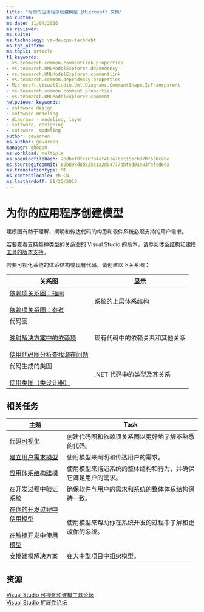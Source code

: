```yaml
---
title: "为你的应用程序创建模型 |Microsoft 文档"
ms.custom: 
ms.date: 11/04/2016
ms.reviewer: 
ms.suite: 
ms.technology: vs-devops-techdebt
ms.tgt_pltfrm: 
ms.topic: article
f1_keywords:
- vs.teamarch.common.commentlink.properties
- vs.teamarch.UMLModelExplorer.dependency
- vs.teamarch.UMLModelExplorer.commentlink
- vs.teamarch.common.dependency.properties
- Microsoft.VisualStudio.Uml.Diagrams.CommentShape.IsTransparent
- vs.teamarch.common.comment.properties
- vs.teamarch.UMLModelExplorer.comment
helpviewer_keywords:
- software design
- software modeling
- diagrams - modeling, layer
- software, designing
- software, modeling
author: gewarren
ms.author: gewarren
manager: ghogen
ms.workload: multiple
ms.openlocfilehash: 26dbef0fce67b4af461e7bbc15ecb870f630ca0e
ms.sourcegitcommit: 69b898d8d825c1a2d04777abf6d03e03fefcd6da
ms.translationtype: MT
ms.contentlocale: zh-CN
ms.lasthandoff: 01/25/2018
---
```

# <a name="create-models-for-your-app"></a>为你的应用程序创建模型

建模图有助于理解、阐明和传达代码的构思和软件系统必须支持的用户需求。

若要查看支持每种类型的关系图的 Visual Studio 的版本，请参阅[体系结构和建模工具的版本支持](../modeling/what-s-new-for-design-in-visual-studio.md#VersionSupport)。  

若要可视化系统的体系结构或现有代码，请创建以下关系图：  

|**关系图**|**显示**|  
|-----------------|---------------|  
|[依赖项关系图：指南](../modeling/layer-diagrams-guidelines.md)<br /><br /> [依赖项关系图：参考](../modeling/layer-diagrams-reference.md)|系统的上层体系结构|  
|代码图<br /><br /> [映射解决方案中的依赖项](../modeling/map-dependencies-across-your-solutions.md)<br /><br /> [使用代码图分析查找潜在问题](../modeling/find-potential-problems-using-code-map-analyzers.md)|现有代码中的依赖关系和其他关系|  
|代码生成的类图<br /><br /> [使用类图（类设计器）](../ide/working-with-class-diagrams-class-designer.md)|.NET 代码中的类型及其关系|  
  
## <a name="related-tasks"></a>相关任务  
  
|**主题**|**Task**|  
|---------------|--------------|  
|[代码可视化](../modeling/visualize-code.md)|创建代码图和依赖项关系图以更好地了解不熟悉的代码。|  
|[建立用户需求模型](../modeling/model-user-requirements.md)|使用模型来阐明和传达用户的需求。|  
|[应用体系结构建模](../modeling/model-your-app-s-architecture.md)|使用模型来描述系统的整体结构和行为，并确保它满足用户的需求。|  
|[在开发过程中验证系统](../modeling/validate-your-system-during-development.md)|确保软件与用户的需求和系统的整体体系结构保持一致。|  
|[在你的开发过程中使用模型](../modeling/use-models-in-your-development-process.md)<br /><br /> [在敏捷开发中使用模型](http://msdn.microsoft.com/592ac27c-3d3e-454a-9c38-b76658ed137f)|使用模型来帮助你在系统开发的过程中了解和更改你的系统。|  
|[安排建模解决方案](../modeling/structure-your-modeling-solution.md)|在大中型项目中组织模型。|  
  
## <a name="resources"></a>资源

[Visual Studio 可视化和建模工具论坛](http://go.microsoft.com/fwlink/?LinkId=184720)  
[Visual Studio 扩展性论坛](https://social.msdn.microsoft.com/Forums/vstudio/en-US/home?forum=vsx)
